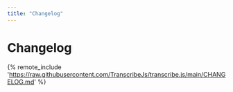 ```yaml
---
title: "Changelog"
---
```


# Changelog

{% remote_include 'https://raw.githubusercontent.com/TranscribeJs/transcribe.js/main/CHANGELOG.md' %}
